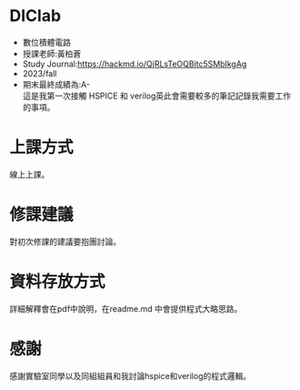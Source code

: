 # DIClab
* 數位積體電路  
* 授課老師:黃柏蒼  
* Study Journal:https://hackmd.io/QjRLsTeOQBitc5SMbIkgAg  
* 2023/fall  
* 期末最終成績為:A-  
這是我第一次接觸 HSPICE 和 verilog英此會需要較多的筆記記錄我需要工作的事項。  
# 上課方式  
線上上課。  

# 修課建議  
對初次修課的建議要抱團討論。  

# 資料存放方式
詳細解釋會在pdf中說明，在readme.md 中會提供程式大略思路。  

# 感謝
感謝實驗室同學以及同組組員和我討論hspice和verilog的程式邏輯。  

